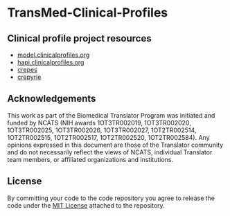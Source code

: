 # TransMed-Clinical-Profiles

## Clinical profile project resources
* [model.clinicalprofiles.org](https://model.clinicalprofiles.org)
* [hapi.clinicalprofiles.org](https://hapi.clinicalprofiles.org)
* [crepes](https://github.com/translational-informatics/crepes)
* [crepyrie](https://github.com/translational-informatics/crepyrie)

## Acknowledgements
This work as part of the Biomedical Translator Program was initiated and funded by NCATS (NIH awards 1OT3TR002019, 1OT3TR002020, 1OT3TR002025, 1OT3TR002026, 1OT3TR002027, 1OT2TR002514, 1OT2TR002515, 1OT2TR002517, 1OT2TR002520, 1OT2TR002584). Any opinions expressed in this document are those of the Translator community and do not necessarily reflect the views of NCATS, individual Translator team members, or affiliated organizations and institutions.

## License
By committing your code to the code repository you agree to release the code under the [MIT License](https://github.com/translational-informatics/TransMed-Clinical-Profiles/blob/master/LICENSE) attached to the repository.
